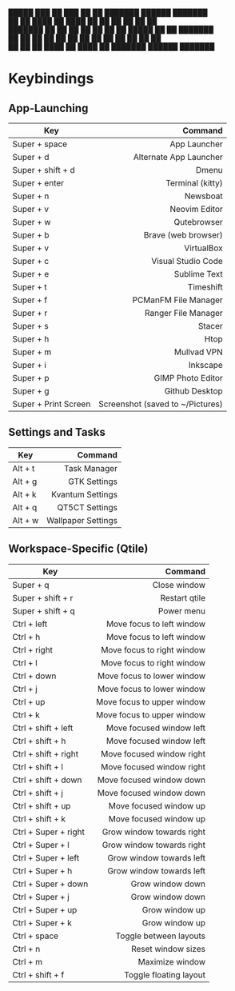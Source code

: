  █████  ███    ██ ███    ██ ██ ███████      ██████  ███████  <br>
██   ██ ████   ██ ████   ██ ██ ██          ██    ██ ██       <br>
███████ ██ ██  ██ ██ ██  ██ ██ █████       ██    ██ ███████  <br>
██   ██ ██  ██ ██ ██  ██ ██ ██ ██          ██    ██      ██  <br>
██   ██ ██   ████ ██   ████ ██ ███████      ██████  ███████  <br>


# Keybindings

## App-Launching

| Key               	|                         Command 	|
|-------------------	|--------------------------------:	|
| Super + space     	|                     App Launcher 	|
| Super + d         	|           Alternate App Launcher 	|
| Super + shift + d 	|                            Dmenu 	|
| Super + enter     	|                 Terminal (kitty) 	|
| Super + n         	|                         Newsboat 	|
| Super + v         	|                    Neovim Editor 	|
| Super + w         	|                      Qutebrowser 	|
| Super + b         	|              Brave (web browser) 	|
| Super + v         	|                       VirtualBox 	|
| Super + c         	|               Visual Studio Code 	|
| Super + e         	|                     Sublime Text 	|
| Super + t         	|                        Timeshift 	|
| Super + f         	|             PCManFM File Manager 	|
| Super + r         	|              Ranger File Manager 	|
| Super + s         	|                           Stacer 	|
| Super + h         	|                             Htop 	|
| Super + m         	|                      Mullvad VPN 	|
| Super + i         	|                         Inkscape 	|
| Super + p            	|                GIMP Photo Editor 	|
| Super + g            	|                   Github Desktop 	|
| Super + Print Screen 	| Screenshot (saved to ~/Pictures) 	|


## Settings and Tasks

| Key     	|            Command 	|
|---------	|-------------------:	|
| Alt + t 	|       Task Manager 	|
| Alt + g 	|       GTK Settings 	|
| Alt + k 	|   Kvantum Settings 	|
| Alt + q 	|     QT5CT Settings 	|
| Alt + w 	| Wallpaper Settings 	|


## Workspace-Specific (Qtile)

| Key               	|                    Command 	|
|-------------------	|---------------------------:	|
| Super + q         	|               Close window 	|
| Super + shift + r 	|              Restart qtile 	|
| Super + shift + q 	|                 Power menu 	|
| Ctrl + left          	|  Move focus to left window 	|
| Ctrl + h             	|  Move focus to left window 	|
| Ctrl + right         	| Move focus to right window 	|
| Ctrl + l             	| Move focus to right window 	|
| Ctrl + down          	| Move focus to lower window 	|
| Ctrl + j             	| Move focus to lower window 	|
| Ctrl + up            	| Move focus to upper window 	|
| Ctrl + k             	| Move focus to upper window 	|
| Ctrl + shift + left  	|   Move focused window left 	|
| Ctrl + shift + h     	|   Move focused window left 	|
| Ctrl + shift + right 	|  Move focused window right 	|
| Ctrl + shift + l     	|  Move focused window right 	|
| Ctrl + shift + down  	|   Move focused window down 	|
| Ctrl + shift + j     	|   Move focused window down 	|
| Ctrl + shift + up    	|     Move focused window up 	|
| Ctrl + shift + k     	|     Move focused window up 	|
| Ctrl + Super + right 	|  Grow window towards right 	|
| Ctrl + Super + l     	|  Grow window towards right 	|
| Ctrl + Super + left  	|   Grow window towards left 	|
| Ctrl + Super + h     	|   Grow window towards left 	|
| Ctrl + Super + down  	|           Grow window down 	|
| Ctrl + Super + j     	|           Grow window down 	|
| Ctrl + Super + up    	|             Grow window up 	|
| Ctrl + Super + k     	|             Grow window up 	|
| Ctrl + space         	|     Toggle between layouts 	|
| Ctrl + n             	|         Reset window sizes 	|
| Ctrl + m             	|            Maximize window 	|
| Ctrl + shift + f     	|     Toggle floating layout 	|
